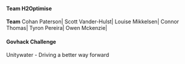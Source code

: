 #### Team H2Optimise

**Team** 
Cohan Paterson|
Scott Vander-Hulst|
Louise Mikkelsen|
Connor Thomas|
Tyron Pereira|
Owen Mckenzie|

#### Govhack Challenge
Unitywater - Driving a better way forward
